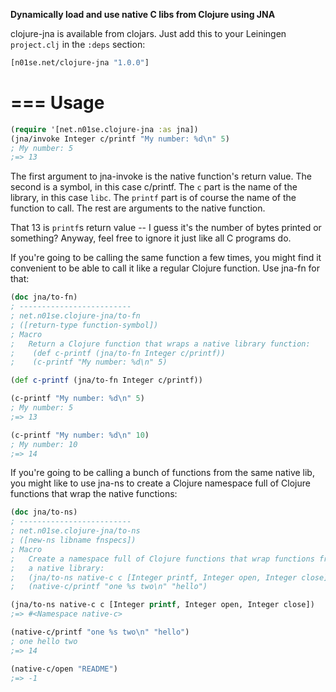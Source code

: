 **Dynamically load and use native C libs from Clojure using JNA**

clojure-jna is available from clojars. Just add this to your Leiningen `project.clj` in the `:deps` section:

```clojure
[n01se.net/clojure-jna "1.0.0"]
```
===
Usage
===

```clojure
(require '[net.n01se.clojure-jna :as jna])
(jna/invoke Integer c/printf "My number: %d\n" 5)
; My number: 5
;=> 13
```

The first argument to jna-invoke is the native function's return value.  The
second is a symbol, in this case c/printf.  The `c` part is the name of the
library, in this case `libc`.  The `printf` part is of course the name of the
function to call.  The rest are arguments to the native function.

That 13 is `printf`s return value -- I guess it's the number of bytes printed or
something?  Anyway, feel free to ignore it just like all C programs do.

If you're going to be calling the same function a few times, you might find it
convenient to be able to call it like a regular Clojure function.  Use jna-fn
for that:

```clojure
(doc jna/to-fn)
; -------------------------
; net.n01se.clojure-jna/to-fn
; ([return-type function-symbol])
; Macro
;   Return a Clojure function that wraps a native library function:
;    (def c-printf (jna/to-fn Integer c/printf))
;    (c-printf "My number: %d\n" 5)

(def c-printf (jna/to-fn Integer c/printf))

(c-printf "My number: %d\n" 5)
; My number: 5
;=> 13

(c-printf "My number: %d\n" 10)
; My number: 10
;=> 14
```

If you're going to be calling a bunch of functions from the same native lib, you
might like to use jna-ns to create a Clojure namespace full of Clojure functions
that wrap the native functions:

```clojure
(doc jna/to-ns)
; -------------------------
; net.n01se.clojure-jna/to-ns
; ([new-ns libname fnspecs])
; Macro
;   Create a namespace full of Clojure functions that wrap functions from
;   a native library:
;   (jna/to-ns native-c c [Integer printf, Integer open, Integer close])
;   (native-c/printf "one %s two\n" "hello")

(jna/to-ns native-c c [Integer printf, Integer open, Integer close])
;=> #<Namespace native-c>

(native-c/printf "one %s two\n" "hello")
; one hello two
;=> 14

(native-c/open "README")
;=> -1
```
